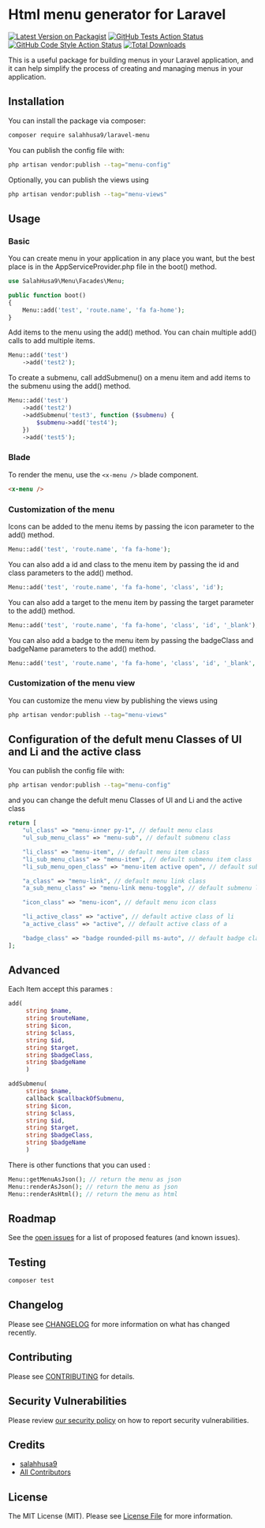 # Html menu generator for Laravel

[![Latest Version on Packagist](https://img.shields.io/packagist/v/salahhusa9/laravel-menu.svg?style=flat-square)](https://packagist.org/packages/salahhusa9/laravel-menu)
[![GitHub Tests Action Status](https://img.shields.io/github/actions/workflow/status/salahhusa9/laravel-menu/run-tests.yml?branch=main&label=tests&style=flat-square)](https://github.com/salahhusa9/laravel-menu/actions?query=workflow%3Arun-tests+branch%3Amain)
[![GitHub Code Style Action Status](https://img.shields.io/github/actions/workflow/status/salahhusa9/laravel-menu/fix-php-code-style-issues.yml?branch=main&label=code%20style&style=flat-square)](https://github.com/salahhusa9/laravel-menu/actions?query=workflow%3A"Fix+PHP+code+style+issues"+branch%3Amain)
[![Total Downloads](https://img.shields.io/packagist/dt/salahhusa9/laravel-menu.svg?style=flat-square)](https://packagist.org/packages/salahhusa9/laravel-menu)

This is a useful package for building menus in your Laravel application, and it can help simplify the process of creating and managing menus in your application.

## Installation

You can install the package via composer:

```bash
composer require salahhusa9/laravel-menu
```

You can publish the config file with:

```bash
php artisan vendor:publish --tag="menu-config"
```

Optionally, you can publish the views using

```bash
php artisan vendor:publish --tag="menu-views"
```

## Usage

### Basic

You can create menu in your application in any place you want, but the best place is in the AppServiceProvider.php file in the boot() method.

```php
use SalahHusa9\Menu\Facades\Menu;

public function boot()
{
    Menu::add('test', 'route.name', 'fa fa-home');
}
```

Add items to the menu using the add() method. You can chain multiple add() calls to add multiple items.

```php
Menu::add('test')
    ->add('test2');
```

To create a submenu, call addSubmenu() on a menu item and add items to the submenu using the add() method.

```php
Menu::add('test')
    ->add('test2')
    ->addSubmenu('test3', function ($submenu) {
        $submenu->add('test4');
    })
    ->add('test5');
```

### Blade

To render the menu, use the `<x-menu />` blade component.

```html
<x-menu />
```

### Customization of the menu
Icons can be added to the menu items by passing the icon parameter to the add() method.

```php
Menu::add('test', 'route.name', 'fa fa-home');
```

You can also add a id and class to the menu item by passing the id and class parameters to the add() method.

```php
Menu::add('test', 'route.name', 'fa fa-home', 'class', 'id');
```

You can also add a target to the menu item by passing the target parameter to the add() method.

```php
Menu::add('test', 'route.name', 'fa fa-home', 'class', 'id', '_blank');
```

You can also add a badge to the menu item by passing the badgeClass and badgeName parameters to the add() method.

```php
Menu::add('test', 'route.name', 'fa fa-home', 'class', 'id', '_blank', 'badge badge-success', 'New');
```

### Customization of the menu view

You can customize the menu view by publishing the views using

```bash
php artisan vendor:publish --tag="menu-views"
```

## Configuration of the defult menu Classes of Ul and Li and the active class

You can publish the config file with:

```bash
php artisan vendor:publish --tag="menu-config"
```

and you can change the defult menu Classes of Ul and Li and the active class

```php
return [
    "ul_class" => "menu-inner py-1", // default menu class
    "ul_sub_menu_class" => "menu-sub", // default submenu class

    "li_class" => "menu-item", // default menu item class
    "li_sub_menu_class" => "menu-item", // default submenu item class
    "li_sub_menu_open_class" => "menu-item active open", // default submenu item class when open

    "a_class" => "menu-link", // default menu link class
    "a_sub_menu_class" => "menu-link menu-toggle", // default submenu link class

    "icon_class" => "menu-icon", // default menu icon class

    "li_active_class" => "active", // default active class of li
    "a_active_class" => "active", // default active class of a

    "badge_class" => "badge rounded-pill ms-auto", // default badge class
];
```

## Advanced

Each Item accept this parames :

```php
add(
     string $name,
     string $routeName,
     string $icon,
     string $class,
     string $id,
     string $target,
     string $badgeClass,
     string $badgeName
     )

addSubmenu(
     string $name,
     callback $callbackOfSubmenu,
     string $icon,
     string $class,
     string $id,
     string $target,
     string $badgeClass,
     string $badgeName
     )
```
There is other functions that you can used :

```php
Menu::getMenuAsJson(); // return the menu as json
Menu::renderAsJson(); // return the menu as json
Menu::renderAsHtml(); // return the menu as html
```

## Roadmap

See the [open issues](../../issues) for a list of proposed features (and known issues).


## Testing

```bash
composer test
```

## Changelog

Please see [CHANGELOG](CHANGELOG.md) for more information on what has changed recently.

## Contributing

Please see [CONTRIBUTING](CONTRIBUTING.md) for details.

## Security Vulnerabilities

Please review [our security policy](../../security/policy) on how to report security vulnerabilities.

## Credits

-   [salahhusa9](https://github.com/salahhusa9)
-   [All Contributors](../../contributors)

## License

The MIT License (MIT). Please see [License File](LICENSE.md) for more information.
